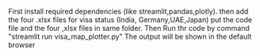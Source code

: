  First install required  dependencies (like streamlit,pandas,plotly).
 then add the four  .xlsx  files for visa status  (India, Germany,UAE,Japan) 
 put the code file and the four ,xlsx files in same folder.
 Then Run thr code by  command "streamlit run visa_map_plotter.py"
 The output will be shown in the default browser
 
